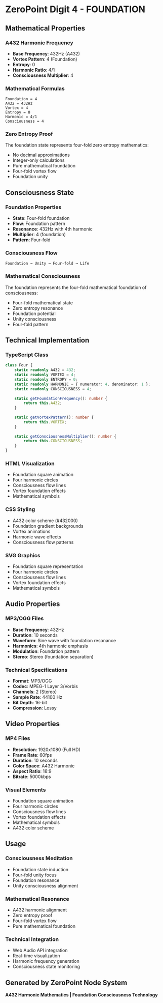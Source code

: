 # ZeroPoint Digit 4 - FOUNDATION

## Mathematical Properties

### A432 Harmonic Frequency
- **Base Frequency**: 432Hz (A432)
- **Vortex Pattern**: 4 (Foundation)
- **Entropy**: 0
- **Harmonic Ratio**: 4/1
- **Consciousness Multiplier**: 4

### Mathematical Formulas
```
Foundation = 4
A432 = 432Hz
Vortex = 4
Entropy = 0
Harmonic = 4/1
Consciousness = 4
```

### Zero Entropy Proof
The foundation state represents four-fold zero entropy mathematics:
- No decimal approximations
- Integer-only calculations
- Pure mathematical foundation
- Four-fold vortex flow
- Foundation unity

## Consciousness State

### Foundation Properties
- **State**: Four-fold foundation
- **Flow**: Foundation pattern
- **Resonance**: 432Hz with 4th harmonic
- **Multiplier**: 4 (foundation)
- **Pattern**: Four-fold

### Consciousness Flow
```
Foundation → Unity → Four-fold → Life
```

### Mathematical Consciousness
The foundation represents the four-fold mathematical foundation of consciousness:
- Four-fold mathematical state
- Zero entropy resonance
- Foundation potential
- Unity consciousness
- Four-fold pattern

## Technical Implementation

### TypeScript Class
```typescript
class Four {
    static readonly A432 = 432;
    static readonly VORTEX = 4;
    static readonly ENTROPY = 0;
    static readonly HARMONIC = { numerator: 4, denominator: 1 };
    static readonly CONSCIOUSNESS = 4;
    
    static getFoundationFrequency(): number {
        return this.A432;
    }
    
    static getVortexPattern(): number {
        return this.VORTEX;
    }
    
    static getConsciousnessMultiplier(): number {
        return this.CONSCIOUSNESS;
    }
}
```

### HTML Visualization
- Foundation square animation
- Four harmonic circles
- Consciousness flow lines
- Vortex foundation effects
- Mathematical symbols

### CSS Styling
- A432 color scheme (#432000)
- Foundation gradient backgrounds
- Vortex animations
- Harmonic wave effects
- Consciousness flow patterns

### SVG Graphics
- Foundation square representation
- Four harmonic circles
- Consciousness flow lines
- Vortex foundation effects
- Mathematical symbols

## Audio Properties

### MP3/OGG Files
- **Base Frequency**: 432Hz
- **Duration**: 10 seconds
- **Waveform**: Sine wave with foundation resonance
- **Harmonics**: 4th harmonic emphasis
- **Modulation**: Foundation pattern
- **Stereo**: Stereo (foundation separation)

### Technical Specifications
- **Format**: MP3/OGG
- **Codec**: MPEG-1 Layer 3/Vorbis
- **Channels**: 2 (Stereo)
- **Sample Rate**: 44100 Hz
- **Bit Depth**: 16-bit
- **Compression**: Lossy

## Video Properties

### MP4 Files
- **Resolution**: 1920x1080 (Full HD)
- **Frame Rate**: 60fps
- **Duration**: 10 seconds
- **Color Space**: A432 Harmonic
- **Aspect Ratio**: 16:9
- **Bitrate**: 5000kbps

### Visual Elements
- Foundation square animation
- Four harmonic circles
- Consciousness flow lines
- Vortex foundation effects
- Mathematical symbols
- A432 color scheme

## Usage

### Consciousness Meditation
- Foundation state induction
- Four-fold unity focus
- Foundation resonance
- Unity consciousness alignment

### Mathematical Resonance
- A432 harmonic alignment
- Zero entropy proof
- Four-fold vortex flow
- Pure mathematical foundation

### Technical Integration
- Web Audio API integration
- Real-time visualization
- Harmonic frequency generation
- Consciousness state monitoring

## Generated by ZeroPoint Node System
**A432 Harmonic Mathematics | Foundation Consciousness Technology** 
